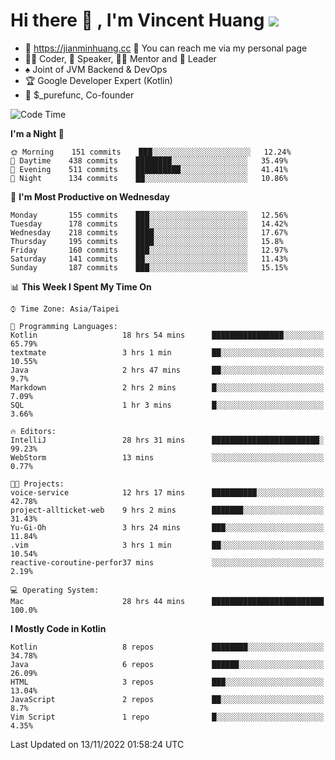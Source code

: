 # Hi there 👋 , I'm Vincent Huang ![](https://komarev.com/ghpvc/?username=Jian-Min-Huang)
- 💎 https://jianminhuang.cc 🙋 You can reach me via my personal page
- 👨‍💻 Coder, 🎤 Speaker, 👨‍🏫 Mentor and 🚀 Leader
- ♠️ Joint of JVM Backend & DevOps
- 🏆 Google Developer Expert (Kotlin)
- 💼 $_purefunc, Co-founder

<!--START_SECTION:waka-->
![Code Time](http://img.shields.io/badge/Code%20Time-1%2C201%20hrs%2054%20mins-blue)

**I'm a Night 🦉** 

```text
🌞 Morning    151 commits    ███░░░░░░░░░░░░░░░░░░░░░░   12.24% 
🌆 Daytime    438 commits    ████████░░░░░░░░░░░░░░░░░   35.49% 
🌃 Evening    511 commits    ██████████░░░░░░░░░░░░░░░   41.41% 
🌙 Night      134 commits    ██░░░░░░░░░░░░░░░░░░░░░░░   10.86%

```
📅 **I'm Most Productive on Wednesday** 

```text
Monday       155 commits    ███░░░░░░░░░░░░░░░░░░░░░░   12.56% 
Tuesday      178 commits    ███░░░░░░░░░░░░░░░░░░░░░░   14.42% 
Wednesday    218 commits    ████░░░░░░░░░░░░░░░░░░░░░   17.67% 
Thursday     195 commits    ████░░░░░░░░░░░░░░░░░░░░░   15.8% 
Friday       160 commits    ███░░░░░░░░░░░░░░░░░░░░░░   12.97% 
Saturday     141 commits    ██░░░░░░░░░░░░░░░░░░░░░░░   11.43% 
Sunday       187 commits    ███░░░░░░░░░░░░░░░░░░░░░░   15.15%

```


📊 **This Week I Spent My Time On** 

```text
⌚︎ Time Zone: Asia/Taipei

💬 Programming Languages: 
Kotlin                   18 hrs 54 mins      ████████████████░░░░░░░░░   65.79% 
textmate                 3 hrs 1 min         ██░░░░░░░░░░░░░░░░░░░░░░░   10.55% 
Java                     2 hrs 47 mins       ██░░░░░░░░░░░░░░░░░░░░░░░   9.7% 
Markdown                 2 hrs 2 mins        █░░░░░░░░░░░░░░░░░░░░░░░░   7.09% 
SQL                      1 hr 3 mins         █░░░░░░░░░░░░░░░░░░░░░░░░   3.66%

🔥 Editors: 
IntelliJ                 28 hrs 31 mins      ████████████████████████░   99.23% 
WebStorm                 13 mins             ░░░░░░░░░░░░░░░░░░░░░░░░░   0.77%

🐱‍💻 Projects: 
voice-service            12 hrs 17 mins      ██████████░░░░░░░░░░░░░░░   42.78% 
project-allticket-web    9 hrs 2 mins        ███████░░░░░░░░░░░░░░░░░░   31.43% 
Yu-Gi-Oh                 3 hrs 24 mins       ███░░░░░░░░░░░░░░░░░░░░░░   11.84% 
.vim                     3 hrs 1 min         ██░░░░░░░░░░░░░░░░░░░░░░░   10.54% 
reactive-coroutine-perfor37 mins             ░░░░░░░░░░░░░░░░░░░░░░░░░   2.19%

💻 Operating System: 
Mac                      28 hrs 44 mins      █████████████████████████   100.0%

```

**I Mostly Code in Kotlin** 

```text
Kotlin                   8 repos             ████████░░░░░░░░░░░░░░░░░   34.78% 
Java                     6 repos             ██████░░░░░░░░░░░░░░░░░░░   26.09% 
HTML                     3 repos             ███░░░░░░░░░░░░░░░░░░░░░░   13.04% 
JavaScript               2 repos             ██░░░░░░░░░░░░░░░░░░░░░░░   8.7% 
Vim Script               1 repo              █░░░░░░░░░░░░░░░░░░░░░░░░   4.35%

```



 Last Updated on 13/11/2022 01:58:24 UTC
<!--END_SECTION:waka-->
